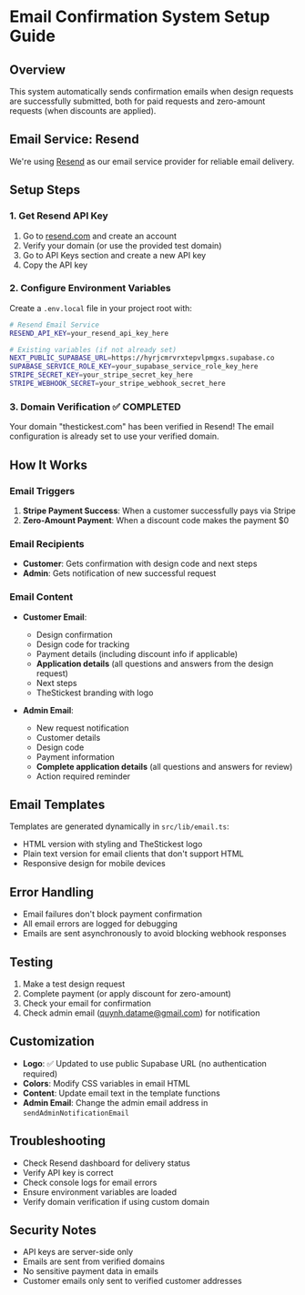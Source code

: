 # Email Confirmation System Setup Guide

## Overview
This system automatically sends confirmation emails when design requests are successfully submitted, both for paid requests and zero-amount requests (when discounts are applied).

## Email Service: Resend
We're using [Resend](https://resend.com) as our email service provider for reliable email delivery.

## Setup Steps

### 1. Get Resend API Key
1. Go to [resend.com](https://resend.com) and create an account
2. Verify your domain (or use the provided test domain)
3. Go to API Keys section and create a new API key
4. Copy the API key

### 2. Configure Environment Variables
Create a `.env.local` file in your project root with:

```bash
# Resend Email Service
RESEND_API_KEY=your_resend_api_key_here

# Existing variables (if not already set)
NEXT_PUBLIC_SUPABASE_URL=https://hyrjcmrvrxtepvlpmgxs.supabase.co
SUPABASE_SERVICE_ROLE_KEY=your_supabase_service_role_key_here
STRIPE_SECRET_KEY=your_stripe_secret_key_here
STRIPE_WEBHOOK_SECRET=your_stripe_webhook_secret_here
```

### 3. Domain Verification ✅ COMPLETED
Your domain "thestickest.com" has been verified in Resend!
The email configuration is already set to use your verified domain.

## How It Works

### Email Triggers
1. **Stripe Payment Success**: When a customer successfully pays via Stripe
2. **Zero-Amount Payment**: When a discount code makes the payment $0

### Email Recipients
- **Customer**: Gets confirmation with design code and next steps
- **Admin**: Gets notification of new successful request

### Email Content
- **Customer Email**: 
  - Design confirmation
  - Design code for tracking
  - Payment details (including discount info if applicable)
  - **Application details** (all questions and answers from the design request)
  - Next steps
  - TheStickest branding with logo

- **Admin Email**:
  - New request notification
  - Customer details
  - Design code
  - Payment information
  - **Complete application details** (all questions and answers for review)
  - Action required reminder

## Email Templates
Templates are generated dynamically in `src/lib/email.ts`:
- HTML version with styling and TheStickest logo
- Plain text version for email clients that don't support HTML
- Responsive design for mobile devices

## Error Handling
- Email failures don't block payment confirmation
- All email errors are logged for debugging
- Emails are sent asynchronously to avoid blocking webhook responses

## Testing
1. Make a test design request
2. Complete payment (or apply discount for zero-amount)
3. Check your email for confirmation
4. Check admin email (quynh.datame@gmail.com) for notification

## Customization
- **Logo**: ✅ Updated to use public Supabase URL (no authentication required)
- **Colors**: Modify CSS variables in email HTML
- **Content**: Update email text in the template functions
- **Admin Email**: Change the admin email address in `sendAdminNotificationEmail`

## Troubleshooting
- Check Resend dashboard for delivery status
- Verify API key is correct
- Check console logs for email errors
- Ensure environment variables are loaded
- Verify domain verification if using custom domain

## Security Notes
- API keys are server-side only
- Emails are sent from verified domains
- No sensitive payment data in emails
- Customer emails only sent to verified customer addresses
